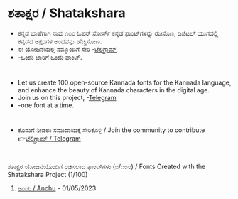 # ಶತಾಕ್ಷರ / Shatakshara
* ಕನ್ನಡ ಭಾಷೆಗಾಗಿ ನಾವು ೧೦೦ ಓಪನ್ ಸೋರ್ಸ್ ಕನ್ನಡ ಫಾಂಟ್‌ಗಳನ್ನು ರಚಿಸೊಣ, ಡಿಜಿಟಲ್ ಯುಗದಲ್ಲಿ ಕನ್ನಡದ ಅಕ್ಷರಗಳ ಅಂದವನ್ನು ಹೆಚ್ಚಿಸೋಣ.
* ಈ ಯೋಜನೆಯಲ್ಲಿ  ನಮ್ಮೊಂದಿಗೆ ಸೇರಿ -[ಟೆಲಿಗ್ರಾಮ್](https://telegram.me/shatakshara)
* -ಒಂದು ಬಾರಿಗೆ ಒಂದು ಫಾಂಟ್.
# 
* Let us create 100 open-source Kannada fonts for the Kannada language, and enhance the beauty of Kannada characters in the digital age.
* Join us on this project, -[Telegram](https://telegram.me/shatakshara)
* -one font at a time.
# 
* ಕೊಡುಗೆ ನೀಡಲು ಸಮುದಾಯಕ್ಕೆ ಸೇರಿಕೊಳ್ಳಿ / Join the community to contribute\
👉[ಟೆಲಿಗ್ರಾಮ್ / Telegram](https://telegram.me/shatakshara)
# 
ಶತಾಕ್ಷರ ಯೋಜನೆಯೊಂದಿಗೆ ರಚಿಸಲಾದ ಫಾಂಟ್‌ಗಳು (೧/೧೦೦) / Fonts Created with the Shatakshara Project (1/100)
1. [ಅಂಚು / Anchu](https://github.com/imarunck/anchu) - 01/05/2023
